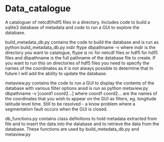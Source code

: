 # Data_catalogue
A cataloguer of netcdf/hdf5 files in a directory. Includes code to build a sqlite3 database of metadata and code to run a GUI to explore the database.

build_metadata_db.py contains the code to build the database and is run as 
python build_metadata_db.py indir ftype dbpathname -v
where indir is the directory you want to catalogue, ftype is nc for netcdf files or hdf5 for hdf5 files and dbpathname is the full pathname of the database file to create.
If you want to run this on directories of hdf5 files you need to specify the names of the coordinates as it is not always possible to determine that
In future I will add the ability to update the database.

metaview.py contains the code to run a GUI to display the contents of the database with various filter options ansd is run as
python metaview.py dbpathname -v [coord1 coord2...]
where coord1 coord2... are the names of the coordinates that you wish to appear on the GUI as filters, eg. longitude latitude level time. Still to be resolved - a know problem where a segmentation fault occurs when the GUI is closed.

db_functions.py contains class definitions to hold metadata extracted from file and to insert the data into the database and to retrieve the data from the database. These functions are used by build_metadata_db.py and metaview.py
